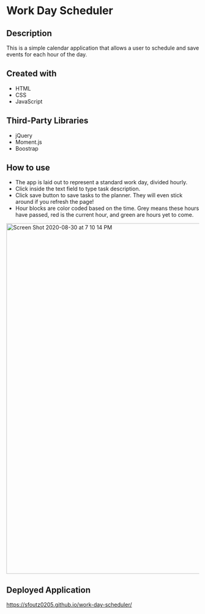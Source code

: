 # Work Day Scheduler

## Description
This is a simple calendar application that allows a user to schedule and save events for each hour of the day. 

## Created with 
* HTML
* CSS
* JavaScript

## Third-Party Libraries 
* jQuery
* Moment.js
* Boostrap

## How to use
- The app is laid out to represent a standard work day, divided hourly. 
- Click inside the text field to type task description.
- Click save button to save tasks to the planner. They will even stick around if you refresh the page!
- Hour blocks are color coded based on the time. Grey means these hours have passed, red is the current hour, and green are hours yet to come. 

<img width="916" alt="Screen Shot 2020-08-30 at 7 10 14 PM" src="https://user-images.githubusercontent.com/68661461/91674079-7390a300-eaf4-11ea-9309-f0b289d7e7ea.png">

## Deployed Application

https://sfoutz0205.github.io/work-day-scheduler/


